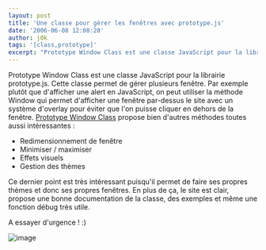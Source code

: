 ```yaml
---
layout: post
title: 'Une classe pour gèrer les fenêtres avec prototype.js'
date: '2006-06-08 12:08:20'
author: j0k
tags: '[class,prototype]'
excerpt: "Prototype Window Class est une classe JavaScript pour la librairie prototype.js.      \nCette classe permet de gérer plusieurs fenêtre. Par exemple plutôt que d'afficher une alert en JavaScript, on peut utiliser la méthode Window qui permet d'afficher une fenêtre par-dessus le site avec un système d'overlay pour éviter que l'on puisse cliquer en dehors de la      …"
---
```


Prototype Window Class est une classe JavaScript pour la librairie prototype.js.
Cette classe permet de gérer plusieurs fenêtre. Par exemple plutôt que d'afficher une alert en JavaScript, on peut utiliser la méthode Window qui permet d'afficher une fenêtre par-dessus le site avec un système d'overlay pour éviter que l'on puisse cliquer en dehors de la fenêtre.   [Prototype Window Class](http://blogus.xilinus.com/beta/doc/index.html) propose bien d'autres méthodes toutes aussi intéressantes :

* Redimensionnement de fenêtre
* Minimiser / maximiser
* Effets visuels
* Gestion des thèmes

Ce dernier point est très intéressant puisqu'il permet de faire ses propres thèmes et donc ses propres fenêtres.   En plus de ça, le site est clair, propose une bonne documentation de la classe, des exemples et même une fonction débug très utile.

A essayer d'urgence ! :)

 ![image](http://blogus.xilinus.com/beta/doc/logo.gif)

